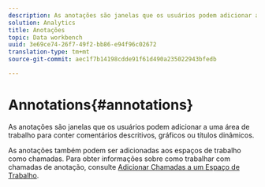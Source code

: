```yaml
---
description: As anotações são janelas que os usuários podem adicionar a uma área de trabalho para conter comentários descritivos, gráficos ou títulos dinâmicos.
solution: Analytics
title: Anotações
topic: Data workbench
uuid: 3e69ce74-26f7-49f2-bb86-e94f96c02672
translation-type: tm+mt
source-git-commit: aec1f7b14198cdde91f61d490a235022943bfedb

---
```



# Annotations{#annotations}

As anotações são janelas que os usuários podem adicionar a uma área de trabalho para conter comentários descritivos, gráficos ou títulos dinâmicos.

As anotações também podem ser adicionadas aos espaços de trabalho como chamadas. Para obter informações sobre como trabalhar com chamadas de anotação, consulte [Adicionar Chamadas a um Espaço de Trabalho](../../../../home/c-get-started/c-vis/c-call-wkspc.md#concept-212b09e763044d938987b4a9c658adc0).
